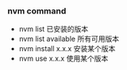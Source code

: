 ### nvm command

   * nvm list 已安装的版本
   * nvm list available 所有可用版本
   * nvm install x.x.x  安装某个版本
   * nvm use x.x.x  使用某个版本
